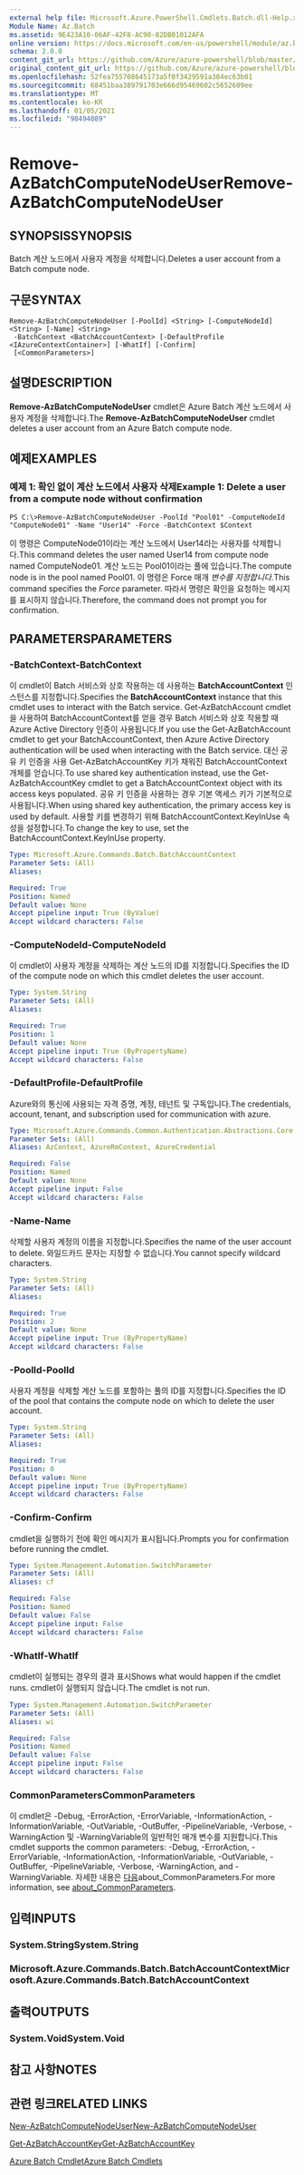 ```yaml
---
external help file: Microsoft.Azure.PowerShell.Cmdlets.Batch.dll-Help.xml
Module Name: Az.Batch
ms.assetid: 9E423A10-06AF-42F8-AC90-82DB01012AFA
online version: https://docs.microsoft.com/en-us/powershell/module/az.batch/remove-azbatchcomputenodeuser
schema: 2.0.0
content_git_url: https://github.com/Azure/azure-powershell/blob/master/src/Batch/Batch/help/Remove-AzBatchComputeNodeUser.md
original_content_git_url: https://github.com/Azure/azure-powershell/blob/master/src/Batch/Batch/help/Remove-AzBatchComputeNodeUser.md
ms.openlocfilehash: 52fea755708645173a5f0f3429591a384ec63b01
ms.sourcegitcommit: 68451baa389791703e666d95469602c5652609ee
ms.translationtype: MT
ms.contentlocale: ko-KR
ms.lasthandoff: 01/05/2021
ms.locfileid: "98494089"
---
```

# <span data-ttu-id="53b84-101">Remove-AzBatchComputeNodeUser</span><span class="sxs-lookup"><span data-stu-id="53b84-101">Remove-AzBatchComputeNodeUser</span></span>

## <span data-ttu-id="53b84-102">SYNOPSIS</span><span class="sxs-lookup"><span data-stu-id="53b84-102">SYNOPSIS</span></span>
<span data-ttu-id="53b84-103">Batch 계산 노드에서 사용자 계정을 삭제합니다.</span><span class="sxs-lookup"><span data-stu-id="53b84-103">Deletes a user account from a Batch compute node.</span></span>

## <span data-ttu-id="53b84-104">구문</span><span class="sxs-lookup"><span data-stu-id="53b84-104">SYNTAX</span></span>

```
Remove-AzBatchComputeNodeUser [-PoolId] <String> [-ComputeNodeId] <String> [-Name] <String>
 -BatchContext <BatchAccountContext> [-DefaultProfile <IAzureContextContainer>] [-WhatIf] [-Confirm]
 [<CommonParameters>]
```

## <span data-ttu-id="53b84-105">설명</span><span class="sxs-lookup"><span data-stu-id="53b84-105">DESCRIPTION</span></span>
<span data-ttu-id="53b84-106">**Remove-AzBatchComputeNodeUser** cmdlet은 Azure Batch 계산 노드에서 사용자 계정을 삭제합니다.</span><span class="sxs-lookup"><span data-stu-id="53b84-106">The **Remove-AzBatchComputeNodeUser** cmdlet deletes a user account from an Azure Batch compute node.</span></span>

## <span data-ttu-id="53b84-107">예제</span><span class="sxs-lookup"><span data-stu-id="53b84-107">EXAMPLES</span></span>

### <span data-ttu-id="53b84-108">예제 1: 확인 없이 계산 노드에서 사용자 삭제</span><span class="sxs-lookup"><span data-stu-id="53b84-108">Example 1: Delete a user from a compute node without confirmation</span></span>
```
PS C:\>Remove-AzBatchComputeNodeUser -PoolId "Pool01" -ComputeNodeId "ComputeNode01" -Name "User14" -Force -BatchContext $Context
```

<span data-ttu-id="53b84-109">이 명령은 ComputeNode01이라는 계산 노드에서 User14라는 사용자를 삭제합니다.</span><span class="sxs-lookup"><span data-stu-id="53b84-109">This command deletes the user named User14 from compute node named ComputeNode01.</span></span>
<span data-ttu-id="53b84-110">계산 노드는 Pool01이라는 풀에 있습니다.</span><span class="sxs-lookup"><span data-stu-id="53b84-110">The compute node is in the pool named Pool01.</span></span>
<span data-ttu-id="53b84-111">이 명령은 Force 매개 *변수를 지정합니다.*</span><span class="sxs-lookup"><span data-stu-id="53b84-111">This command specifies the *Force* parameter.</span></span>
<span data-ttu-id="53b84-112">따라서 명령은 확인을 요청하는 메시지를 표시하지 않습니다.</span><span class="sxs-lookup"><span data-stu-id="53b84-112">Therefore, the command does not prompt you for confirmation.</span></span>

## <span data-ttu-id="53b84-113">PARAMETERS</span><span class="sxs-lookup"><span data-stu-id="53b84-113">PARAMETERS</span></span>

### <span data-ttu-id="53b84-114">-BatchContext</span><span class="sxs-lookup"><span data-stu-id="53b84-114">-BatchContext</span></span>
<span data-ttu-id="53b84-115">이 cmdlet이 Batch 서비스와 상호 작용하는 데 사용하는 **BatchAccountContext** 인스턴스를 지정합니다.</span><span class="sxs-lookup"><span data-stu-id="53b84-115">Specifies the **BatchAccountContext** instance that this cmdlet uses to interact with the Batch service.</span></span>
<span data-ttu-id="53b84-116">Get-AzBatchAccount cmdlet을 사용하여 BatchAccountContext를 얻을 경우 Batch 서비스와 상호 작용할 때 Azure Active Directory 인증이 사용됩니다.</span><span class="sxs-lookup"><span data-stu-id="53b84-116">If you use the Get-AzBatchAccount cmdlet to get your BatchAccountContext, then Azure Active Directory authentication will be used when interacting with the Batch service.</span></span> <span data-ttu-id="53b84-117">대신 공유 키 인증을 사용 Get-AzBatchAccountKey 키가 채워진 BatchAccountContext 개체를 얻습니다.</span><span class="sxs-lookup"><span data-stu-id="53b84-117">To use shared key authentication instead, use the Get-AzBatchAccountKey cmdlet to get a BatchAccountContext object with its access keys populated.</span></span> <span data-ttu-id="53b84-118">공유 키 인증을 사용하는 경우 기본 액세스 키가 기본적으로 사용됩니다.</span><span class="sxs-lookup"><span data-stu-id="53b84-118">When using shared key authentication, the primary access key is used by default.</span></span> <span data-ttu-id="53b84-119">사용할 키를 변경하기 위해 BatchAccountContext.KeyInUse 속성을 설정합니다.</span><span class="sxs-lookup"><span data-stu-id="53b84-119">To change the key to use, set the BatchAccountContext.KeyInUse property.</span></span>

```yaml
Type: Microsoft.Azure.Commands.Batch.BatchAccountContext
Parameter Sets: (All)
Aliases:

Required: True
Position: Named
Default value: None
Accept pipeline input: True (ByValue)
Accept wildcard characters: False
```

### <span data-ttu-id="53b84-120">-ComputeNodeId</span><span class="sxs-lookup"><span data-stu-id="53b84-120">-ComputeNodeId</span></span>
<span data-ttu-id="53b84-121">이 cmdlet이 사용자 계정을 삭제하는 계산 노드의 ID를 지정합니다.</span><span class="sxs-lookup"><span data-stu-id="53b84-121">Specifies the ID of the compute node on which this cmdlet deletes the user account.</span></span>

```yaml
Type: System.String
Parameter Sets: (All)
Aliases:

Required: True
Position: 1
Default value: None
Accept pipeline input: True (ByPropertyName)
Accept wildcard characters: False
```

### <span data-ttu-id="53b84-122">-DefaultProfile</span><span class="sxs-lookup"><span data-stu-id="53b84-122">-DefaultProfile</span></span>
<span data-ttu-id="53b84-123">Azure와의 통신에 사용되는 자격 증명, 계정, 테넌트 및 구독입니다.</span><span class="sxs-lookup"><span data-stu-id="53b84-123">The credentials, account, tenant, and subscription used for communication with azure.</span></span>

```yaml
Type: Microsoft.Azure.Commands.Common.Authentication.Abstractions.Core.IAzureContextContainer
Parameter Sets: (All)
Aliases: AzContext, AzureRmContext, AzureCredential

Required: False
Position: Named
Default value: None
Accept pipeline input: False
Accept wildcard characters: False
```

### <span data-ttu-id="53b84-124">-Name</span><span class="sxs-lookup"><span data-stu-id="53b84-124">-Name</span></span>
<span data-ttu-id="53b84-125">삭제할 사용자 계정의 이름을 지정합니다.</span><span class="sxs-lookup"><span data-stu-id="53b84-125">Specifies the name of the user account to delete.</span></span>
<span data-ttu-id="53b84-126">와일드카드 문자는 지정할 수 없습니다.</span><span class="sxs-lookup"><span data-stu-id="53b84-126">You cannot specify wildcard characters.</span></span>

```yaml
Type: System.String
Parameter Sets: (All)
Aliases:

Required: True
Position: 2
Default value: None
Accept pipeline input: True (ByPropertyName)
Accept wildcard characters: False
```

### <span data-ttu-id="53b84-127">-PoolId</span><span class="sxs-lookup"><span data-stu-id="53b84-127">-PoolId</span></span>
<span data-ttu-id="53b84-128">사용자 계정을 삭제할 계산 노드를 포함하는 풀의 ID를 지정합니다.</span><span class="sxs-lookup"><span data-stu-id="53b84-128">Specifies the ID of the pool that contains the compute node on which to delete the user account.</span></span>

```yaml
Type: System.String
Parameter Sets: (All)
Aliases:

Required: True
Position: 0
Default value: None
Accept pipeline input: True (ByPropertyName)
Accept wildcard characters: False
```

### <span data-ttu-id="53b84-129">-Confirm</span><span class="sxs-lookup"><span data-stu-id="53b84-129">-Confirm</span></span>
<span data-ttu-id="53b84-130">cmdlet을 실행하기 전에 확인 메시지가 표시됩니다.</span><span class="sxs-lookup"><span data-stu-id="53b84-130">Prompts you for confirmation before running the cmdlet.</span></span>

```yaml
Type: System.Management.Automation.SwitchParameter
Parameter Sets: (All)
Aliases: cf

Required: False
Position: Named
Default value: False
Accept pipeline input: False
Accept wildcard characters: False
```

### <span data-ttu-id="53b84-131">-WhatIf</span><span class="sxs-lookup"><span data-stu-id="53b84-131">-WhatIf</span></span>
<span data-ttu-id="53b84-132">cmdlet이 실행되는 경우의 결과 표시</span><span class="sxs-lookup"><span data-stu-id="53b84-132">Shows what would happen if the cmdlet runs.</span></span>
<span data-ttu-id="53b84-133">cmdlet이 실행되지 않습니다.</span><span class="sxs-lookup"><span data-stu-id="53b84-133">The cmdlet is not run.</span></span>

```yaml
Type: System.Management.Automation.SwitchParameter
Parameter Sets: (All)
Aliases: wi

Required: False
Position: Named
Default value: False
Accept pipeline input: False
Accept wildcard characters: False
```

### <span data-ttu-id="53b84-134">CommonParameters</span><span class="sxs-lookup"><span data-stu-id="53b84-134">CommonParameters</span></span>
<span data-ttu-id="53b84-135">이 cmdlet은 -Debug, -ErrorAction, -ErrorVariable, -InformationAction, -InformationVariable, -OutVariable, -OutBuffer, -PipelineVariable, -Verbose, -WarningAction 및 -WarningVariable의 일반적인 매개 변수를 지원합니다.</span><span class="sxs-lookup"><span data-stu-id="53b84-135">This cmdlet supports the common parameters: -Debug, -ErrorAction, -ErrorVariable, -InformationAction, -InformationVariable, -OutVariable, -OutBuffer, -PipelineVariable, -Verbose, -WarningAction, and -WarningVariable.</span></span> <span data-ttu-id="53b84-136">자세한 내용은 [다음](http://go.microsoft.com/fwlink/?LinkID=113216)about_CommonParameters.</span><span class="sxs-lookup"><span data-stu-id="53b84-136">For more information, see [about_CommonParameters](http://go.microsoft.com/fwlink/?LinkID=113216).</span></span>

## <span data-ttu-id="53b84-137">입력</span><span class="sxs-lookup"><span data-stu-id="53b84-137">INPUTS</span></span>

### <span data-ttu-id="53b84-138">System.String</span><span class="sxs-lookup"><span data-stu-id="53b84-138">System.String</span></span>

### <span data-ttu-id="53b84-139">Microsoft.Azure.Commands.Batch.BatchAccountContext</span><span class="sxs-lookup"><span data-stu-id="53b84-139">Microsoft.Azure.Commands.Batch.BatchAccountContext</span></span>

## <span data-ttu-id="53b84-140">출력</span><span class="sxs-lookup"><span data-stu-id="53b84-140">OUTPUTS</span></span>

### <span data-ttu-id="53b84-141">System.Void</span><span class="sxs-lookup"><span data-stu-id="53b84-141">System.Void</span></span>

## <span data-ttu-id="53b84-142">참고 사항</span><span class="sxs-lookup"><span data-stu-id="53b84-142">NOTES</span></span>

## <span data-ttu-id="53b84-143">관련 링크</span><span class="sxs-lookup"><span data-stu-id="53b84-143">RELATED LINKS</span></span>

[<span data-ttu-id="53b84-144">New-AzBatchComputeNodeUser</span><span class="sxs-lookup"><span data-stu-id="53b84-144">New-AzBatchComputeNodeUser</span></span>](./New-AzBatchComputeNodeUser.md)

[<span data-ttu-id="53b84-145">Get-AzBatchAccountKey</span><span class="sxs-lookup"><span data-stu-id="53b84-145">Get-AzBatchAccountKey</span></span>](./Get-AzBatchAccountKey.md)

[<span data-ttu-id="53b84-146">Azure Batch Cmdlet</span><span class="sxs-lookup"><span data-stu-id="53b84-146">Azure Batch Cmdlets</span></span>](/powershell/module/Az.Batch/)
